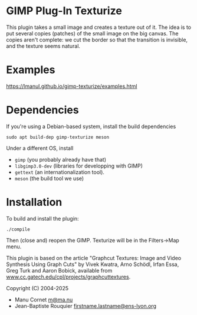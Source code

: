 # GIMP Plug-In Texturize

This plugin takes a small image and creates a texture out of it.  The idea is to
put several copies (patches) of the small image on the big canvas. The copies
aren't complete: we cut the border so that the transition is invisible, and the
texture seems natural.

# Examples

https://lmanul.github.io/gimp-texturize/examples.html

# Dependencies

If you're using a Debian-based system, install the build dependencies

    sudo apt build-dep gimp-texturize meson

Under a different OS, install
- `gimp` (you probably already have that)
- `libgimp3.0-dev` (libraries for developping with GIMP)
- `gettext` (an internationalization tool).
- `meson` (the build tool we use)

# Installation

To build and install the plugin:

    ./compile

Then (close and) reopen the GIMP. Texturize will be in the Filters->Map menu.

This plugin is based on the article "Graphcut Textures: Image and Video Synthesis Using
Graph Cuts" by Vivek Kwatra, Arno Schödl, Irfan Essa, Greg Turk and Aaron
Bobick, available from www.cc.gatech.edu/cpl/projects/graphcuttextures.


Copyright (C) 2004-2025

* Manu Cornet            <m@ma.nu>
* Jean-Baptiste Rouquier <firstname.lastname@ens-lyon.org>
